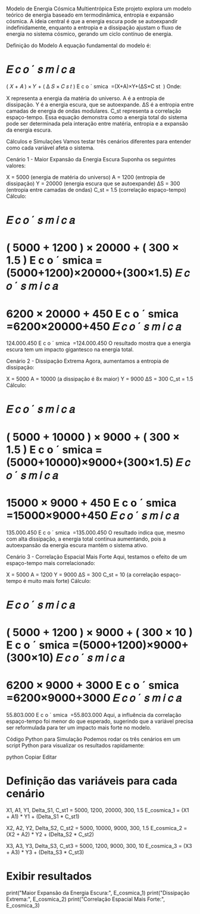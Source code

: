 Modelo de Energia Cósmica Multientrópica
Este projeto explora um modelo teórico de energia baseado em termodinâmica, entropia e expansão cósmica. A ideia central é que a energia escura pode se autoexpandir indefinidamente, enquanto a entropia e a dissipação ajustam o fluxo de energia no sistema cósmico, gerando um ciclo contínuo de energia.

Definição do Modelo
A equação fundamental do modelo é:

𝐸
𝑐
𝑜
ˊ
𝑠
𝑚
𝑖
𝑐
𝑎
=
(
𝑋
+
𝐴
)
×
𝑌
+
(
Δ
𝑆
×
𝐶
𝑠
𝑡
)
E 
c 
o
ˊ
 smica
​
 =(X+A)×Y+(ΔS×C 
st
​
 )
Onde:

X representa a energia da matéria do universo.
A é a entropia de dissipação.
Y é a energia escura, que se autoexpande.
ΔS é a entropia entre camadas de energia de ondas modulares.
C_st representa a correlação espaço-tempo.
Essa equação demonstra como a energia total do sistema pode ser determinada pela interação entre matéria, entropia e a expansão da energia escura.

Cálculos e Simulações
Vamos testar três cenários diferentes para entender como cada variável afeta o sistema.

Cenário 1 - Maior Expansão da Energia Escura
Suponha os seguintes valores:

X = 5000 (energia de matéria do universo)
A = 1200 (entropia de dissipação)
Y = 20000 (energia escura que se autoexpande)
ΔS = 300 (entropia entre camadas de ondas)
C_st = 1.5 (correlação espaço-tempo)
Cálculo:

𝐸
𝑐
𝑜
ˊ
𝑠
𝑚
𝑖
𝑐
𝑎
=
(
5000
+
1200
)
×
20000
+
(
300
×
1.5
)
E 
c 
o
ˊ
 smica
​
 =(5000+1200)×20000+(300×1.5)
𝐸
𝑐
𝑜
ˊ
𝑠
𝑚
𝑖
𝑐
𝑎
=
6200
×
20000
+
450
E 
c 
o
ˊ
 smica
​
 =6200×20000+450
𝐸
𝑐
𝑜
ˊ
𝑠
𝑚
𝑖
𝑐
𝑎
=
124.000.450
E 
c 
o
ˊ
 smica
​
 =124.000.450
O resultado mostra que a energia escura tem um impacto gigantesco na energia total.

Cenário 2 - Dissipação Extrema
Agora, aumentamos a entropia de dissipação:

X = 5000
A = 10000 (a dissipação é 8x maior)
Y = 9000
ΔS = 300
C_st = 1.5
Cálculo:

𝐸
𝑐
𝑜
ˊ
𝑠
𝑚
𝑖
𝑐
𝑎
=
(
5000
+
10000
)
×
9000
+
(
300
×
1.5
)
E 
c 
o
ˊ
 smica
​
 =(5000+10000)×9000+(300×1.5)
𝐸
𝑐
𝑜
ˊ
𝑠
𝑚
𝑖
𝑐
𝑎
=
15000
×
9000
+
450
E 
c 
o
ˊ
 smica
​
 =15000×9000+450
𝐸
𝑐
𝑜
ˊ
𝑠
𝑚
𝑖
𝑐
𝑎
=
135.000.450
E 
c 
o
ˊ
 smica
​
 =135.000.450
O resultado indica que, mesmo com alta dissipação, a energia total continua aumentando, pois a autoexpansão da energia escura mantém o sistema ativo.

Cenário 3 - Correlação Espacial Mais Forte
Aqui, testamos o efeito de um espaço-tempo mais correlacionado:

X = 5000
A = 1200
Y = 9000
ΔS = 300
C_st = 10 (a correlação espaço-tempo é muito mais forte)
Cálculo:

𝐸
𝑐
𝑜
ˊ
𝑠
𝑚
𝑖
𝑐
𝑎
=
(
5000
+
1200
)
×
9000
+
(
300
×
10
)
E 
c 
o
ˊ
 smica
​
 =(5000+1200)×9000+(300×10)
𝐸
𝑐
𝑜
ˊ
𝑠
𝑚
𝑖
𝑐
𝑎
=
6200
×
9000
+
3000
E 
c 
o
ˊ
 smica
​
 =6200×9000+3000
𝐸
𝑐
𝑜
ˊ
𝑠
𝑚
𝑖
𝑐
𝑎
=
55.803.000
E 
c 
o
ˊ
 smica
​
 =55.803.000
Aqui, a influência da correlação espaço-tempo foi menor do que esperado, sugerindo que a variável precisa ser reformulada para ter um impacto mais forte no modelo.

Código Python para Simulação
Podemos rodar os três cenários em um script Python para visualizar os resultados rapidamente:

python
Copiar
Editar
# Definição das variáveis para cada cenário
X1, A1, Y1, Delta_S1, C_st1 = 5000, 1200, 20000, 300, 1.5
E_cosmica_1 = (X1 + A1) * Y1 + (Delta_S1 * C_st1)

X2, A2, Y2, Delta_S2, C_st2 = 5000, 10000, 9000, 300, 1.5
E_cosmica_2 = (X2 + A2) * Y2 + (Delta_S2 * C_st2)

X3, A3, Y3, Delta_S3, C_st3 = 5000, 1200, 9000, 300, 10
E_cosmica_3 = (X3 + A3) * Y3 + (Delta_S3 * C_st3)

# Exibir resultados
print("Maior Expansão da Energia Escura:", E_cosmica_1)
print("Dissipação Extrema:", E_cosmica_2)
print("Correlação Espacial Mais Forte:", E_cosmica_3)